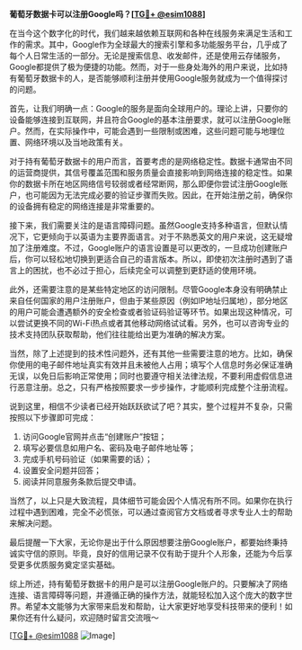**葡萄牙数据卡可以注册Google吗？[[TG💪+ @esim1088](https://t.me/s/esim1088)]**

在当今这个数字化的时代，我们越来越依赖互联网和各种在线服务来满足生活和工作的需求。其中，Google作为全球最大的搜索引擎和多功能服务平台，几乎成了每个人日常生活的一部分。无论是搜索信息、收发邮件，还是使用云存储服务，Google都提供了极为便捷的功能。然而，对于一些身处海外的用户来说，比如持有葡萄牙数据卡的人，是否能够顺利注册并使用Google服务就成为一个值得探讨的问题。

首先，让我们明确一点：Google的服务是面向全球用户的。理论上讲，只要你的设备能够连接到互联网，并且符合Google的基本注册要求，就可以注册Google账户。然而，在实际操作中，可能会遇到一些限制或困难，这些问题可能与地理位置、网络环境以及当地政策有关。

对于持有葡萄牙数据卡的用户而言，首要考虑的是网络稳定性。数据卡通常由不同的运营商提供，其信号覆盖范围和服务质量会直接影响到网络连接的稳定性。如果你的数据卡所在地区网络信号较弱或者经常断网，那么即便你尝试注册Google账户，也可能因为无法完成必要的验证步骤而失败。因此，在开始注册之前，确保你的设备拥有稳定的网络连接是非常重要的。

接下来，我们需要关注的是语言障碍问题。虽然Google支持多种语言，但默认情况下，它更倾向于以英语为主要界面语言。对于不熟悉英文的用户来说，这无疑增加了注册难度。不过，Google账户的语言设置是可以更改的，一旦成功创建账户后，你可以轻松地切换到更适合自己的语言版本。所以，即使初次注册时遇到了语言上的困扰，也不必过于担心，后续完全可以调整到更舒适的使用环境。

此外，还需要注意的是某些特定地区的访问限制。尽管Google本身没有明确禁止来自任何国家的用户注册账户，但由于某些原因（例如IP地址归属地），部分地区的用户可能会遭遇额外的安全检查或者验证码验证等环节。如果出现这种情况，可以尝试更换不同的Wi-Fi热点或者其他移动网络试试看。另外，也可以咨询专业的技术支持团队获取帮助，他们往往能给出更为准确的解决方案。

当然，除了上述提到的技术性问题外，还有其他一些需要注意的地方。比如，确保你使用的电子邮件地址真实有效并且未被他人占用；填写个人信息时务必保证准确无误，以免日后影响正常使用；同时也要遵守相关法律法规，不要利用虚假信息进行恶意注册。总之，只有严格按照要求一步步操作，才能顺利完成整个注册流程。

说到这里，相信不少读者已经开始跃跃欲试了吧？其实，整个过程并不复杂，只需按照以下步骤即可完成：

1. 访问Google官网并点击“创建账户”按钮；
2. 填写必要信息如用户名、密码及电子邮件地址等；
3. 完成手机号码验证（如果需要的话）；
4. 设置安全问题并回答；
5. 阅读并同意服务条款后提交申请。

当然了，以上只是大致流程，具体细节可能会因个人情况有所不同。如果你在执行过程中遇到困难，完全不必慌张，可以通过查阅官方文档或者寻求专业人士的帮助来解决问题。

最后提醒一下大家，无论你是出于什么原因想要注册Google账户，都要始终秉持诚实守信的原则。毕竟，良好的信用记录不仅有助于提升个人形象，还能为今后享受更多优质服务奠定坚实基础。

综上所述，持有葡萄牙数据卡的用户是可以注册Google账户的。只要解决了网络连接、语言障碍等问题，并遵循正确的操作方法，就能轻松加入这个庞大的数字世界。希望本文能够为大家带来启发和帮助，让大家更好地享受科技带来的便利！如果你还有什么疑问，欢迎随时留言交流哦～

[[TG💪+ @esim1088](https://t.me/s/esim1088) ![Image](https://i.postimg.cc/4NQfJmqS/Snipaste-2025-05-13-00-14-12.png)]
